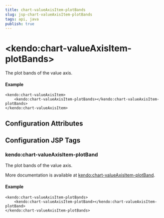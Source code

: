 ```yaml
---
title: chart-valueAxisItem-plotBands
slug: jsp-chart-valueAxisItem-plotBands
tags: api, java
publish: true
---
```


# \<kendo:chart-valueAxisItem-plotBands\>

The plot bands of the value axis.

#### Example
    <kendo:chart-valueAxisItem>
        <kendo:chart-valueAxisItem-plotBands></kendo:chart-valueAxisItem-plotBands>
    </kendo:chart-valueAxisItem>

## Configuration Attributes


##  Configuration JSP Tags

### kendo:chart-valueAxisItem-plotBand

The plot bands of the value axis.

More documentation is available at [kendo:chart-valueAxisItem-plotBand](chart/valueaxisitem-plotband).

#### Example

    <kendo:chart-valueAxisItem-plotBands>
        <kendo:chart-valueAxisItem-plotBand></kendo:chart-valueAxisItem-plotBand>
    </kendo:chart-valueAxisItem-plotBands>

